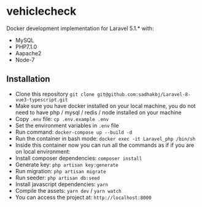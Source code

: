 # vehiclecheck
Docker development implementation for Laravel 5.1.\* with:

- MySQL
- PHP7.1.0
- Aapache2
- Node-7

## Installation

- Clone this repository `git clone git@github.com:sadhakbj/Laravel-8-vue3-typescript.git`
- Make sure you have docker installed on your local machine, you do not need to have php / mysql / redis / node installed on your machine
- Copy `.env` file: `cp .env.example .env`
- Set the environment variables in `.env` file
- Run command: `docker-compose up --build -d`
-  Run the container in bash mode: `docker exec -it Laravel_php /bin/sh`
- Inside this container now you can run all the commands as if if you are on local environment:
- Install composer dependencies: `composer install`
- Generate key: `php artisan key:generate`
- Run migration: `php artisan migrate`
- Run seeder: `php artisan db:seed`
- Install javascript dependencies: `yarn`
- Compile the assets: `yarn dev` / `yarn watch`  
- You can access the project at: `http://localhost:8000`
